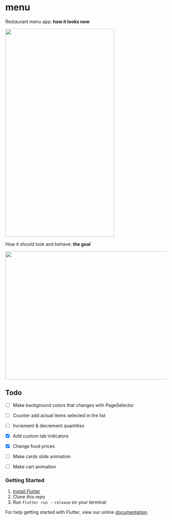 # menu

Restaurant menu app: **how it looks now**

<img src="https://github.com/braulio94/menu/blob/master/screenshots/screenshot.png" width="340" height="650">

How it should look and behave: **the goal**

<img src="https://assets.materialup.com/uploads/94858f6b-93bc-43d8-b12d-c88c198505fc/preview.gif" width="600" height="400">



## Todo

- [ ] Make background colors that changes with PageSelector
- [ ] Counter add actual items selected in the list
- [ ] Increment & decrement quantities
- [x] Add custom tab indicators
- [x] Change food prices
- [ ] Make cards slide animation 
- [ ] Make cart animation


### Getting Started

1. [Install Flutter](https://flutter.io/setup/)
2. Clone this repo
3. Run `flutter run --release` on your terminal







For help getting started with Flutter, view our online
[documentation](http://flutter.io/).
